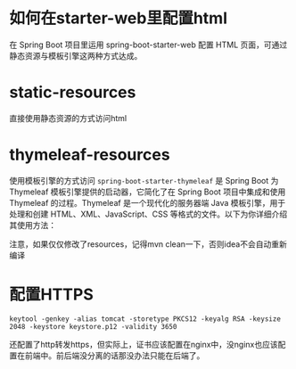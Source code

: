 # 如何在starter-web里配置html
在 Spring Boot 项目里运用 spring-boot-starter-web 配置 HTML 页面，可通过静态资源与模板引擎这两种方式达成。

# static-resources
直接使用静态资源的方式访问html

# thymeleaf-resources

使用模板引擎的方式访问
`spring-boot-starter-thymeleaf` 是 Spring Boot 为 Thymeleaf 模板引擎提供的启动器，它简化了在 Spring Boot 项目中集成和使用 Thymeleaf 的过程。Thymeleaf 是一个现代化的服务器端 Java 模板引擎，用于处理和创建 HTML、XML、JavaScript、CSS 等格式的文件。以下为你详细介绍其使用方法：

注意，如果仅仅修改了resources，记得mvn clean一下，否则idea不会自动重新编译

# 配置HTTPS

```shell
keytool -genkey -alias tomcat -storetype PKCS12 -keyalg RSA -keysize 2048 -keystore keystore.p12 -validity 3650
```

还配置了http转发https，但实际上，证书应该配置在nginx中，没nginx也应该配置在前端中。前后端没分离的话那没办法只能在后端了。